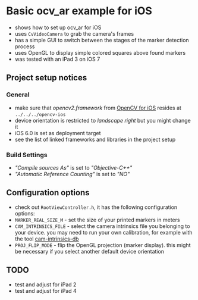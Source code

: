 # Basic ocv_ar example for iOS

* shows how to set up ocv_ar for iOS
* uses `CvVideoCamera` to grab the camera's frames
* has a simple GUI to switch between the stages of the marker detection process
* uses OpenGL to display simple colored squares above found markers
* was tested with an iPad 3 on iOS 7

## Project setup notices

### General
* make sure that *opencv2.framework* from [OpenCV for iOS](http://sourceforge.net/projects/opencvlibrary/files/opencv-ios/2.4.9/opencv2.framework.zip/download) resides at `../../../opencv-ios`
* device orientation is restricted to *landscape right* but you might change it
* iOS 6.0 is set as deployment target
* see the list of linked frameworks and libraries in the project setup

### Build Settings
* *"Compile sources As"* is set to *"Objective-C++"*
* *"Automatic Reference Counting"* is set to *"NO"*

## Configuration options
* check out `RootViewController.h`, it has the following configuration options:
 * `MARKER_REAL_SIZE_M` - set the size of your printed markers in meters
 * `CAM_INTRINSICS_FILE` - select the camera intrinsics file you belonging to your device. you may need to run your own calibration, for example with the tool [cam-intrinsics-db](https://github.com/htw-inka/cam-intrinsics-db)
 * `PROJ_FLIP_MODE` - flip the OpenGL projection (marker display). this might be necessary if you select another default device orientation 

## TODO

* test and adjust for iPad 2
* test and adjust for iPad 4
